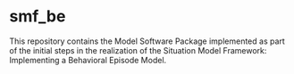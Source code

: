 # smf_be
This repository contains the Model Software Package implemented as part of the initial steps in the realization of the Situation Model Framework: Implementing a Behavioral Episode Model.
